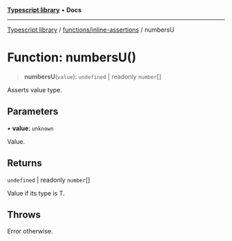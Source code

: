 [**Typescript library**](../../../index.md) • **Docs**

***

[Typescript library](../../../modules.md) / [functions/inline-assertions](../index.md) / numbersU

# Function: numbersU()

> **numbersU**(`value`): `undefined` \| readonly `number`[]

Asserts value type.

## Parameters

• **value**: `unknown`

Value.

## Returns

`undefined` \| readonly `number`[]

Value if its type is T.

## Throws

Error otherwise.
